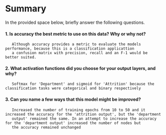 # Summary

In the provided space below, briefly answer the following questions.

#### 1. Is accuracy the best metric to use on this data? Why or why not?
       Although accuracy provides a metric to evaluate the models performance, because this is a classification applicattion 
       a confusion matrix with precision, recall and an F-1 would be better suited.


#### 2. What activation functions did you choose for your output layers, and why?
       Softmax for 'Department' and sigmoid for 'Attrition' because the classification tasks were categorical and binary respectively

#### 3. Can you name a few ways that this model might be improved?
       Increased the number of training epochs from 10 to 50 and it increased the accuracy for the 'attrition output', but the 'department 
       output' remained the same. In an attempt to increase the accuracy for the 'department output' increased the number of nodes but
       the accuracy remained unchanged